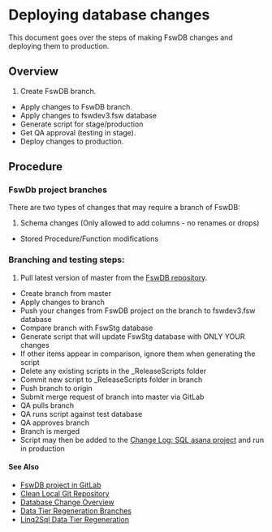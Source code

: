 # Deploying database changes

This document goes over the steps of making FswDB changes and deploying them
to production.

## Overview

1. Create FswDB branch.
* Apply changes to FswDB branch.
* Apply changes to fswdev3.fsw database
* Generate script for stage/production
* Get QA approval (testing in stage).
* Deploy changes to production.

## Procedure

### FswDb project branches

There are two types of changes that may require a branch of FswDB:

1. Schema changes (Only allowed to add columns - no renames or drops)
* Stored Procedure/Function modifications


### Branching and testing steps:

1. Pull latest version of master from the [FswDB repository](http://gitlab.fsw.com/tfs/FswDB).
* Create branch from master
* Apply changes to branch
* Push your changes from FswDB project on the branch to fswdev3.fsw database
* Compare branch with FswStg database
* Generate script that will update FswStg database with ONLY YOUR changes
 * If other items appear in comparison, ignore them when generating the script
* Delete any existing scripts in the _ReleaseScripts folder
* Commit new script to _ReleaseScripts folder in branch
* Push branch to origin
* Submit merge request of branch into master via GitLab
 * QA pulls branch
 * QA runs script against test database
 * QA approves branch
 * Branch is merged
* Script may then be added to the [Change Log: SQL asana project](https://app.asana.com/0/30603980759983/list) and run in production


#### See Also

* [FswDB project in GitLab](http://gitlab.fsw.com/tfs/FswDB)
* [Clean Local Git Repository][2]
* [Database Change Overview](../../database/changeOverview)
* [Data Tier Regeneration Branches][1]
* [Linq2Sql Data Tier Regeneration][3]


[1]: ../../../git/branching/dataTierRegen
[2]: ../../../git/cleanRepo
[3]: ../linq2sql/regen
